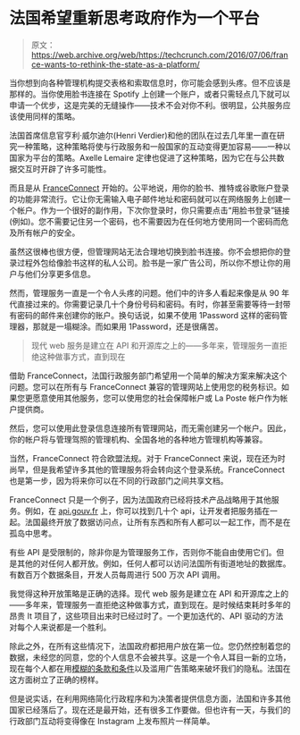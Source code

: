 # 法国希望重新思考政府作为一个平台 

> 原文：<https://web.archive.org/web/https://techcrunch.com/2016/07/06/france-wants-to-rethink-the-state-as-a-platform/>

当你想到向各种管理机构提交表格和索取信息时，你可能会感到头疼。但不应该是那样的。当你使用脸书连接在 Spotify 上创建一个账户，或者只需轻点几下就可以申请一个优步，这是完美的无缝操作——技术不会对你不利。很明显，公共服务应该使用同样的策略。

法国首席信息官亨利·威尔迪尔(Henri Verdier)和他的团队在过去几年里一直在研究一种策略，这种策略将使与行政服务和一般国家的互动变得更加容易——一种以国家为平台的策略。Axelle Lemaire 定律也促进了这种策略，因为它在与公共数据交互时开辟了许多可能性。

而且是从 [FranceConnect](https://web.archive.org/web/20230127032049/https://api.gouv.fr/api/franceconnect.html) 开始的。公平地说，用你的脸书、推特或谷歌账户登录的功能非常流行。它让你无需输入电子邮件地址和密码就可以在网络服务上创建一个帐户。作为一个很好的副作用，下次你登录时，你只需要点击“用脸书登录”链接(例如)。您不需要记住另一个密码，也不需要因为在任何地方使用同一个密码而危及所有帐户的安全。

虽然这很棒也很方便，但管理网站无法合理地切换到脸书连接。你不会想把你的登录过程外包给像脸书这样的私人公司。脸书是一家广告公司，所以你不想让你的用户与他们分享更多信息。

然而，管理服务一直是一个令人头疼的问题。他们中的许多人看起来像是从 90 年代直接过来的。你需要记录几十个身份号码和密码。有时，你甚至需要等待一封带有密码的邮件来创建你的账户。换句话说，如果不使用 1Password 这样的密码管理器，那就是一塌糊涂。而如果用 1Password，还是很痛苦。

> 现代 web 服务是建立在 API 和开源库之上的——多年来，管理服务一直拒绝这种做事方式，直到现在

借助 FranceConnect，法国行政服务部门希望用一个简单的解决方案来解决这个问题。您可以在所有与 FranceConnect 兼容的管理网站上使用您的税务标识。如果您更愿意使用其他服务，您可以使用您的社会保障帐户或 La Poste 帐户作为帐户提供商。

然后，您可以使用此登录信息连接所有管理网站，而无需创建另一个帐户。因此，你的帐户将与管理驾照的管理机构、全国各地的各种地方管理机构等兼容。

当然，FranceConnect 符合欧盟法规。对于 FranceConnect 来说，现在还为时尚早，但是我希望许多其他的管理服务将会转向这个登录系统。FranceConnect 也是第一步，因为将来你可以在不同的行政部门之间共享文档。

FranceConnect 只是一个例子，因为法国政府已经将技术产品战略用于其他服务。例如，在 [api.gouv.fr](https://web.archive.org/web/20230127032049/https://api.gouv.fr/) 上，你可以找到几十个 api，让开发者把服务插在一起。法国最终开放了数据访问点，让所有东西和所有人都可以一起工作，而不是在孤岛中思考。

有些 API 是受限制的，除非你是为管理服务工作，否则你不能自由使用它们。但是其他的对任何人都开放。例如，任何人都可以访问法国所有街道地址的数据库。有数百万个数据条目，开发人员每周进行 500 万次 API 调用。

我觉得这种开放策略是正确的选择。现代 web 服务是建立在 API 和开源库之上的——多年来，管理服务一直拒绝这种做事方式，直到现在。是时候结束耗时多年的昂贵 It 项目了，这些项目出来时已经过时了。一个更加迭代的、API 驱动的方法对每个人来说都是一个胜利。

除此之外，在所有这些情况下，法国政府都把用户放在第一位。您仍然控制着您的数据，未经您的同意，您的个人信息不会被共享。这是一个令人耳目一新的立场，现在每个人都在用[模糊的条款和条件](https://web.archive.org/web/20230127032049/https://techcrunch.com/2015/08/21/agree-to-disagree/)以及滥用广告策略来破坏我们的隐私。法国在这方面树立了正确的榜样。

但是说实话，在利用网络简化行政程序和为决策者提供信息方面，法国和许多其他国家已经落后了。现在还是最开始，还有很多工作要做。但也许有一天，与我们的行政部门互动将变得像在 Instagram 上发布照片一样简单。